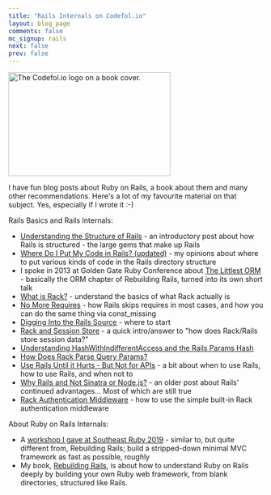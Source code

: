 ```yaml
---
title: "Rails Internals on Codefol.io"
layout: blog_page
comments: false
mc_signup: rails
next: false
prev: false
---
```


<img src="/images/codefolio_book_transparent_320_205.png" class="pull-right" width="320" height="205" alt="The Codefol.io logo on a book cover."> </img>

I have fun blog posts about Ruby on Rails, a book about them and many other recommendations. Here's a lot of my favourite material on that subject. Yes, especially if I wrote it :-)

Rails Basics and Rails Internals:

* [Understanding the Structure of Rails](/posts/Understanding-the-Structure-of-Rails/) - an introductory post about how Rails is structured - the large gems that make up Rails
* [Where Do I Put My Code in Rails? (updated)](/posts/where-do-i-put-my-code-in-rails-updated/) - my opinions about where to put various kinds of code in the Rails directory structure
* I spoke in 2013 at Golden Gate Ruby Conference about [The Littlest ORM](https://www.youtube.com/watch?v=Uh5MYvNXt0A) - basically the ORM chapter of Rebuilding Rails, turned into its own short talk
* [What is Rack?](/posts/What-is-Rack-A-Primer/) - understand the basics of what Rack actually is
* [No More Requires](/posts/No-More-Requires/) - how Rails skips requires in most cases, and how you can do the same thing via const_missing
* [Digging Into the Rails Source](/posts/Digging-Into-the-Rails-Source/) - where to start
* [Rack and Session Store](/posts/Rack-and-Session-Store/) - a quick intro/answer to "how does Rack/Rails store session data?"
* [Understanding HashWithIndifferentAccess and the Rails Params Hash](/posts/Deep-Rails-Understanding-HashWithIndifferentAccess-Understanding-the-Params-Hash/)
* [How Does Rack Parse Query Params?](/posts/How-Does-Rack-Parse-Query-Params-With-parse-nested-query/)
* [Use Rails Until it Hurts - But Not for APIs](/posts/Use-Rails-Until-It-Hurts-But-Not-for-APIs/) - a bit about when to use Rails, how to use Rails, and when not to
* [Why Rails and Not Sinatra or Node.js?](/posts/Why-Rails-and-not-Sinatra-or-Node-js/) - an older post about Rails' continued advantages... Most of which are still true
* [Rack Authentication Middleware](/posts/Rack-Authentication-Middleware/) - how to use the simple built-in Rack authentication middleware

About Ruby on Rails Internals:

* A [workshop I gave at Southeast Ruby 2019](https://bit.ly/southeast2019-gibbs) - similar to, but quite different from, Rebuilding Rails; build a stripped-down minimal MVC framework as fast as possible, roughly
* My book, <a href="https://rebuilding-rails.com">Rebuilding Rails</a>, is about how to understand Ruby on Rails deeply by building your own Ruby web framework, from blank directories, structured like Rails.
